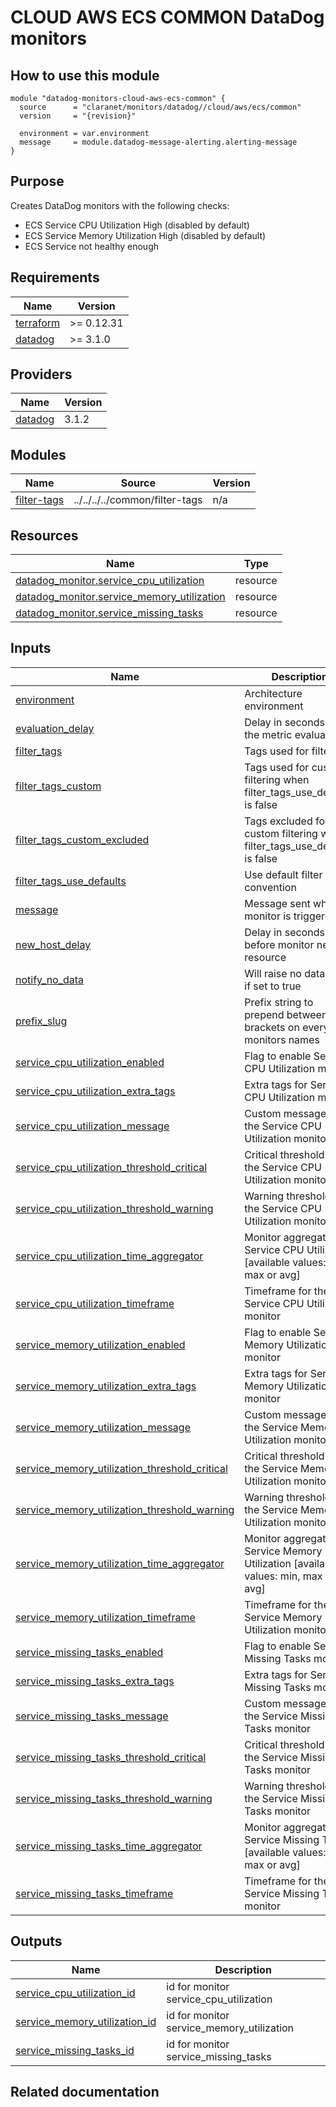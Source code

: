 # CLOUD AWS ECS COMMON DataDog monitors

## How to use this module

```hcl
module "datadog-monitors-cloud-aws-ecs-common" {
  source      = "claranet/monitors/datadog//cloud/aws/ecs/common"
  version     = "{revision}"

  environment = var.environment
  message     = module.datadog-message-alerting.alerting-message
}

```

## Purpose

Creates DataDog monitors with the following checks:

- ECS Service CPU Utilization High (disabled by default)
- ECS Service Memory Utilization High (disabled by default)
- ECS Service not healthy enough

## Requirements

| Name | Version |
|------|---------|
| <a name="requirement_terraform"></a> [terraform](#requirement\_terraform) | >= 0.12.31 |
| <a name="requirement_datadog"></a> [datadog](#requirement\_datadog) | >= 3.1.0 |

## Providers

| Name | Version |
|------|---------|
| <a name="provider_datadog"></a> [datadog](#provider\_datadog) | 3.1.2 |

## Modules

| Name | Source | Version |
|------|--------|---------|
| <a name="module_filter-tags"></a> [filter-tags](#module\_filter-tags) | ../../../../common/filter-tags | n/a |

## Resources

| Name | Type |
|------|------|
| [datadog_monitor.service_cpu_utilization](https://registry.terraform.io/providers/DataDog/datadog/latest/docs/resources/monitor) | resource |
| [datadog_monitor.service_memory_utilization](https://registry.terraform.io/providers/DataDog/datadog/latest/docs/resources/monitor) | resource |
| [datadog_monitor.service_missing_tasks](https://registry.terraform.io/providers/DataDog/datadog/latest/docs/resources/monitor) | resource |

## Inputs

| Name | Description | Type | Default | Required |
|------|-------------|------|---------|:--------:|
| <a name="input_environment"></a> [environment](#input\_environment) | Architecture environment | `string` | n/a | yes |
| <a name="input_evaluation_delay"></a> [evaluation\_delay](#input\_evaluation\_delay) | Delay in seconds for the metric evaluation | `number` | `900` | no |
| <a name="input_filter_tags"></a> [filter\_tags](#input\_filter\_tags) | Tags used for filtering | `string` | `"*"` | no |
| <a name="input_filter_tags_custom"></a> [filter\_tags\_custom](#input\_filter\_tags\_custom) | Tags used for custom filtering when filter\_tags\_use\_defaults is false | `string` | `"*"` | no |
| <a name="input_filter_tags_custom_excluded"></a> [filter\_tags\_custom\_excluded](#input\_filter\_tags\_custom\_excluded) | Tags excluded for custom filtering when filter\_tags\_use\_defaults is false | `string` | `""` | no |
| <a name="input_filter_tags_use_defaults"></a> [filter\_tags\_use\_defaults](#input\_filter\_tags\_use\_defaults) | Use default filter tags convention | `string` | `"true"` | no |
| <a name="input_message"></a> [message](#input\_message) | Message sent when a monitor is triggered | `any` | n/a | yes |
| <a name="input_new_host_delay"></a> [new\_host\_delay](#input\_new\_host\_delay) | Delay in seconds before monitor new resource | `number` | `300` | no |
| <a name="input_notify_no_data"></a> [notify\_no\_data](#input\_notify\_no\_data) | Will raise no data alert if set to true | `bool` | `true` | no |
| <a name="input_prefix_slug"></a> [prefix\_slug](#input\_prefix\_slug) | Prefix string to prepend between brackets on every monitors names | `string` | `""` | no |
| <a name="input_service_cpu_utilization_enabled"></a> [service\_cpu\_utilization\_enabled](#input\_service\_cpu\_utilization\_enabled) | Flag to enable Service CPU Utilization monitor | `string` | `"false"` | no |
| <a name="input_service_cpu_utilization_extra_tags"></a> [service\_cpu\_utilization\_extra\_tags](#input\_service\_cpu\_utilization\_extra\_tags) | Extra tags for Service CPU Utilization monitor | `list(string)` | `[]` | no |
| <a name="input_service_cpu_utilization_message"></a> [service\_cpu\_utilization\_message](#input\_service\_cpu\_utilization\_message) | Custom message for the Service CPU Utilization monitor | `string` | `""` | no |
| <a name="input_service_cpu_utilization_threshold_critical"></a> [service\_cpu\_utilization\_threshold\_critical](#input\_service\_cpu\_utilization\_threshold\_critical) | Critical threshold for the Service CPU Utilization monitor | `string` | `"90"` | no |
| <a name="input_service_cpu_utilization_threshold_warning"></a> [service\_cpu\_utilization\_threshold\_warning](#input\_service\_cpu\_utilization\_threshold\_warning) | Warning threshold for the Service CPU Utilization monitor | `string` | `"80"` | no |
| <a name="input_service_cpu_utilization_time_aggregator"></a> [service\_cpu\_utilization\_time\_aggregator](#input\_service\_cpu\_utilization\_time\_aggregator) | Monitor aggregator for Service CPU Utilization [available values: min, max or avg] | `string` | `"min"` | no |
| <a name="input_service_cpu_utilization_timeframe"></a> [service\_cpu\_utilization\_timeframe](#input\_service\_cpu\_utilization\_timeframe) | Timeframe for the Service CPU Utilization monitor | `string` | `"last_5m"` | no |
| <a name="input_service_memory_utilization_enabled"></a> [service\_memory\_utilization\_enabled](#input\_service\_memory\_utilization\_enabled) | Flag to enable Service Memory Utilization monitor | `string` | `"false"` | no |
| <a name="input_service_memory_utilization_extra_tags"></a> [service\_memory\_utilization\_extra\_tags](#input\_service\_memory\_utilization\_extra\_tags) | Extra tags for Service Memory Utilization monitor | `list(string)` | `[]` | no |
| <a name="input_service_memory_utilization_message"></a> [service\_memory\_utilization\_message](#input\_service\_memory\_utilization\_message) | Custom message for the Service Memory Utilization monitor | `string` | `""` | no |
| <a name="input_service_memory_utilization_threshold_critical"></a> [service\_memory\_utilization\_threshold\_critical](#input\_service\_memory\_utilization\_threshold\_critical) | Critical threshold for the Service Memory Utilization monitor | `string` | `90` | no |
| <a name="input_service_memory_utilization_threshold_warning"></a> [service\_memory\_utilization\_threshold\_warning](#input\_service\_memory\_utilization\_threshold\_warning) | Warning threshold for the Service Memory Utilization monitor | `string` | `85` | no |
| <a name="input_service_memory_utilization_time_aggregator"></a> [service\_memory\_utilization\_time\_aggregator](#input\_service\_memory\_utilization\_time\_aggregator) | Monitor aggregator for Service Memory Utilization [available values: min, max or avg] | `string` | `"min"` | no |
| <a name="input_service_memory_utilization_timeframe"></a> [service\_memory\_utilization\_timeframe](#input\_service\_memory\_utilization\_timeframe) | Timeframe for the Service Memory Utilization monitor | `string` | `"last_5m"` | no |
| <a name="input_service_missing_tasks_enabled"></a> [service\_missing\_tasks\_enabled](#input\_service\_missing\_tasks\_enabled) | Flag to enable Service Missing Tasks monitor | `string` | `"true"` | no |
| <a name="input_service_missing_tasks_extra_tags"></a> [service\_missing\_tasks\_extra\_tags](#input\_service\_missing\_tasks\_extra\_tags) | Extra tags for Service Missing Tasks monitor | `list(string)` | `[]` | no |
| <a name="input_service_missing_tasks_message"></a> [service\_missing\_tasks\_message](#input\_service\_missing\_tasks\_message) | Custom message for the Service Missing Tasks monitor | `string` | `""` | no |
| <a name="input_service_missing_tasks_threshold_critical"></a> [service\_missing\_tasks\_threshold\_critical](#input\_service\_missing\_tasks\_threshold\_critical) | Critical threshold for the Service Missing Tasks monitor | `string` | `60` | no |
| <a name="input_service_missing_tasks_threshold_warning"></a> [service\_missing\_tasks\_threshold\_warning](#input\_service\_missing\_tasks\_threshold\_warning) | Warning threshold for the Service Missing Tasks monitor | `string` | `80` | no |
| <a name="input_service_missing_tasks_time_aggregator"></a> [service\_missing\_tasks\_time\_aggregator](#input\_service\_missing\_tasks\_time\_aggregator) | Monitor aggregator for Service Missing Tasks [available values: min, max or avg] | `string` | `"min"` | no |
| <a name="input_service_missing_tasks_timeframe"></a> [service\_missing\_tasks\_timeframe](#input\_service\_missing\_tasks\_timeframe) | Timeframe for the Service Missing Tasks monitor | `string` | `"last_5m"` | no |

## Outputs

| Name | Description |
|------|-------------|
| <a name="output_service_cpu_utilization_id"></a> [service\_cpu\_utilization\_id](#output\_service\_cpu\_utilization\_id) | id for monitor service\_cpu\_utilization |
| <a name="output_service_memory_utilization_id"></a> [service\_memory\_utilization\_id](#output\_service\_memory\_utilization\_id) | id for monitor service\_memory\_utilization |
| <a name="output_service_missing_tasks_id"></a> [service\_missing\_tasks\_id](#output\_service\_missing\_tasks\_id) | id for monitor service\_missing\_tasks |
## Related documentation

